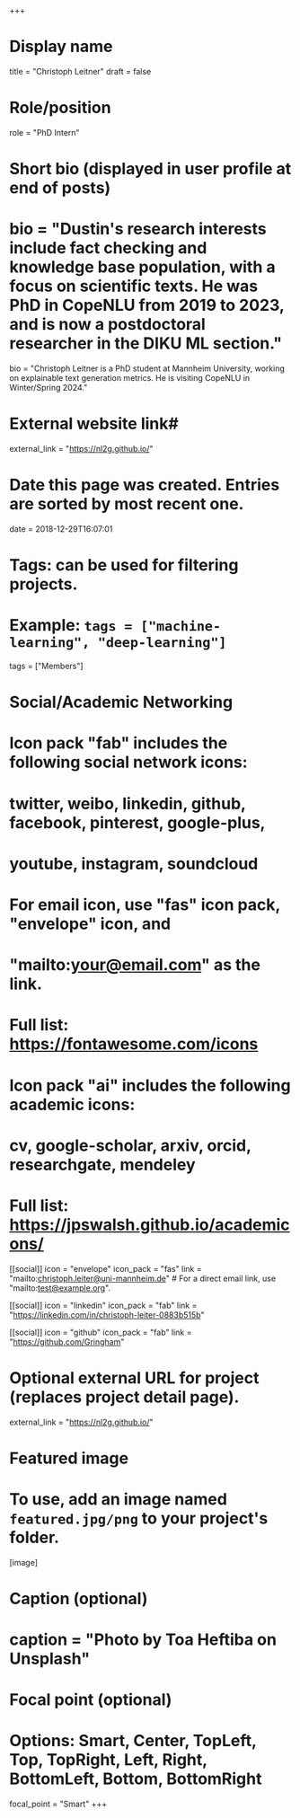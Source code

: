 +++
# Display name
title = "Christoph Leitner"
draft = false

# Role/position
role = "PhD Intern"

# Short bio (displayed in user profile at end of posts)
# bio = "Dustin's research interests include fact checking and knowledge base population, with a focus on scientific texts. He was PhD in CopeNLU from 2019 to 2023, and is now a postdoctoral researcher in the DIKU ML section."
bio = "Christoph Leitner is a PhD student at Mannheim University, working on explainable text generation metrics. He is visiting CopeNLU in Winter/Spring 2024."

# External website link#
external_link = "https://nl2g.github.io/"

# Date this page was created. Entries are sorted by most recent one.
date = 2018-12-29T16:07:01

# Tags: can be used for filtering projects.
# Example: `tags = ["machine-learning", "deep-learning"]`
tags = ["Members"]

# Social/Academic Networking
#
# Icon pack "fab" includes the following social network icons:
#
#   twitter, weibo, linkedin, github, facebook, pinterest, google-plus,
#   youtube, instagram, soundcloud
#
#   For email icon, use "fas" icon pack, "envelope" icon, and
#   "mailto:your@email.com" as the link.
#
#   Full list: https://fontawesome.com/icons
#
# Icon pack "ai" includes the following academic icons:
#
#   cv, google-scholar, arxiv, orcid, researchgate, mendeley
#
#   Full list: https://jpswalsh.github.io/academicons/

[[social]]
icon = "envelope"
icon_pack = "fas"
link = "mailto:christoph.leiter@uni-mannheim.de"  # For a direct email link, use "mailto:test@example.org".

[[social]]
icon = "linkedin"
icon_pack = "fab"
link = "https://linkedin.com/in/christoph-leiter-0883b515b"

[[social]]
icon = "github"
icon_pack = "fab"
link = "https://github.com/Gringham"



# Optional external URL for project (replaces project detail page).
external_link = "https://nl2g.github.io/"

# Featured image
# To use, add an image named `featured.jpg/png` to your project's folder. 
[image]
  # Caption (optional)
  # caption = "Photo by Toa Heftiba on Unsplash"

  # Focal point (optional)
  # Options: Smart, Center, TopLeft, Top, TopRight, Left, Right, BottomLeft, Bottom, BottomRight
  focal_point = "Smart"
+++
